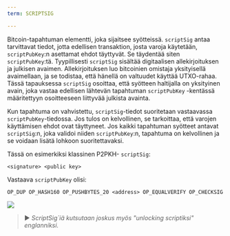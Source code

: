```yaml
---
term: SCRIPTSIG

---
```

Bitcoin-tapahtuman elementti, joka sijaitsee syötteissä. `scriptSig` antaa tarvittavat tiedot, jotta edellisen transaktion, josta varoja käytetään, `scriptPubKey`:n asettamat ehdot täyttyvät. Se täydentää siten `scriptPubKey`:tä. Tyypillisesti `scriptSig` sisältää digitaalisen allekirjoituksen ja julkisen avaimen. Allekirjoituksen luo bitcoinien omistaja yksityisellä avaimellaan, ja se todistaa, että hänellä on valtuudet käyttää UTXO-rahaa. Tässä tapauksessa `scriptSig` osoittaa, että syötteen haltijalla on yksityinen avain, joka vastaa edellisen lähtevän tapahtuman `scriptPubKey` -kentässä määritettyyn osoitteeseen liittyvää julkista avainta.

Kun tapahtuma on vahvistettu, `scriptSig`-tiedot suoritetaan vastaavassa `scriptPubKey`-tiedossa. Jos tulos on kelvollinen, se tarkoittaa, että varojen käyttämisen ehdot ovat täyttyneet. Jos kaikki tapahtuman syötteet antavat `scriptSig`:n, joka validoi niiden `scriptPubKey`:n, tapahtuma on kelvollinen ja se voidaan lisätä lohkoon suoritettavaksi.

Tässä on esimerkiksi klassinen P2PKH- `scriptSig`:

```text
<signature> <public key>
```

Vastaava `scriptPubKey` olisi:

```text
OP_DUP OP_HASH160 OP_PUSHBYTES_20 <address> OP_EQUALVERIFY OP_CHECKSIG
```

![](../../dictionnaire/assets/35.webp)

> ► *ScriptSig`iä kutsutaan joskus myös "unlocking scriptiksi" englanniksi.*
